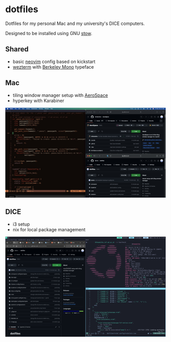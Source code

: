 # dotfiles

Dotfiles for my personal Mac and my university's DICE computers. 

Designed to be installed using GNU [stow](https://www.gnu.org/software/stow/).

## Shared

- basic [neovim](https://neovim.io) config based on kickstart
- [wezterm](https://wezfurlong.org/wezterm) with [Berkeley Mono](https://berkeleygraphics.com/typefaces/berkeley-mono) typeface

## Mac

- tiling window manager setup with [AeroSpace](https://github.com/nikitabobko/AeroSpace)
- hyperkey with Karabiner

![image of editor](./image.jpg)

## DICE

- i3 setup
- nix for local package management


![image of editor](./dice.png)
